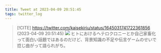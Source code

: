 ```yaml
---
title: Tweet at 2023-04-09 20:51:45
tags: twitter_log
---
```


> [!CITE] https://twitter.com/kaisekiriu/status/1645031741722361856 (2023-04-09 20:51:45)
> ![](https://twitter.com/kaisekiriu/status/1645031741722361856)
> ヒトにおけるヘテロクロニーとか自己家畜化って面白い話題ではあるのだけど、背景知識の不足や伝言ゲームのせいで捻じ曲がって語られがち。
